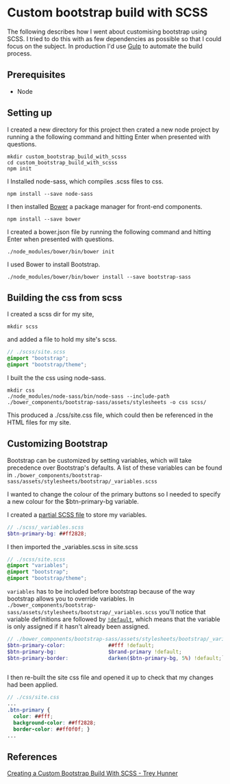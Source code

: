 # Custom bootstrap build with SCSS

The following describes how I went about customising bootstrap using
SCSS.
I tried to do this with as few dependencies as possible so that I could
focus on the subject.  In production I'd use [Gulp](http://gulpjs.com/)
to automate the build process.

## Prerequisites
* Node

## Setting up
I created a new directory for this project then crated a new node 
project by running a the following command and hitting Enter when 
presented with questions.


```
mkdir custom_bootstrap_build_with_scsss
cd custom_bootstrap_build_with_scsss
npm init
```

I Installed node-sass, which compiles .scss files to css.

```
npm install --save node-sass
```

I then installed [Bower](https://bower.io/) a package manager for 
front-end components.

```
npm install --save bower
```

I created a bower.json file by running the following command and hitting
Enter when presented with questions.

```
./node_modules/bower/bin/bower init
```

I used Bower to install Bootstrap.
```
./node_modules/bower/bin/bower install --save bootstrap-sass
```

## Building the css from scss

I created a scss dir for my site,

```
mkdir scss
```

and added a file to hold my site's scss.

```scss
// ./scss/site.scss
@import "bootstrap";
@import "bootstrap/theme";
```

I built the the css using node-sass.

```
mkdir css
./node_modules/node-sass/bin/node-sass --include-path ./bower_components/bootstrap-sass/assets/stylesheets -o css scss/
```

This produced a ./css/site.css file, which could then be referenced in the HTML files for my site.

## Customizing Bootstrap

Bootstrap can be customized by setting variables, which will take 
precedence over Bootstrap's defaults.  A list of these variables can be 
found in `./bower_components/bootstrap-sass/assets/stylesheets/bootstrap/_variables.scss`

I wanted to change the colour of the primary buttons so I needed to 
specify a new colour for the $btn-primary-bg variable.

I created a [partial SCSS file](http://sass-lang.com/guide##topic-4) to 
store my variables.


```scss
// ./scss/_variables.scss
$btn-primary-bg: ##ff2828;
```

I then imported the _variables.scss in site.scss


```scss
// ./scss/site.scss
@import "variables";
@import "bootstrap";
@import "bootstrap/theme";
```

`variables` has to be included before bootstrap because of the way bootstrap allows
you to override variables.  In `./bower_components/bootstrap-sass/assets/stylesheets/bootstrap/_variables.scss`
you'll notice that variable definitions are followed by [`!default`](http://sass-lang.com/documentation/file.SASS_REFERENCE.html##variable_defaults_), 
which means that the variable is only assigned if it hasn't already been
assigned.

```scss
// ./bower_components/bootstrap-sass/assets/stylesheets/bootstrap/_variables.scss
$btn-primary-color:              ##fff !default;
$btn-primary-bg:                 $brand-primary !default;
$btn-primary-border:             darken($btn-primary-bg, 5%) !default;`
 
```


I then re-built the site css file and opened it up to check that my 
changes had been applied.

```scss
// ./css/site.css
...
.btn-primary {
  color: ##fff;
  background-color: ##ff2828;
  border-color: ##ff0f0f; }
...
```

## References
[Creating a Custom Bootstrap Build With SCSS - Trey Hunner](https://www.codementor.io/development-process/tutorial/create-custom-bootstrap-build-with-scss)
